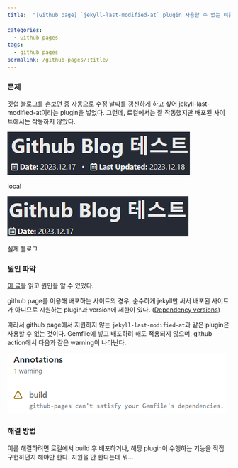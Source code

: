 ```yaml
---
title:  "[Github page] `jekyll-last-modified-at` plugin 사용할 수 없는 이유"

categories:
  - Github pages
tags:
  - github pages
permalink: /github-pages/:title/
---
```


### 문제

깃헙 블로그를 손보던 중 자동으로 수정 날짜를 갱신하게 하고 싶어 jekyll-last-modified-at이라는 plugin을 넣었다. 그런데, 로컬에서는 잘 작동했지만 배포된 사이트에서는 작동하지 않았다.

![local](/assets/images/jekyll-last-modified-at-1.png)

local

![실제 블로그](/assets/images/jekyll-last-modified-at-2.png)

실제 블로그

### 원인 파악

[이 글](https://talk.jekyllrb.com/t/how-to-set-lastmod-to-file-modified-date/8609/11)을 읽고 원인을 알 수 있었다.

github page를 이용해 배포하는 사이트의 경우, 순수하게 jekyll만 써서 배포된 사이트가 아니므로 지원하는 plugin과 version에 제한이 있다. ([Dependency versions](https://pages.github.com/versions/))

따라서 github page에서 지원하지 않는 `jekyll-last-modified-at`과 같은 plugin은 사용할 수 없는 것이다. Gemfile에 넣고 배포하려 해도 적용되지 않으며, github action에서 다음과 같은 warning이 나타난다.

![Untitled](/assets/images/jekyll-last-modified-at-3.png)

### 해결 방법

이를 해결하려면 로컬에서 build 후 배포하거나, 해당 plugin이 수행하는 기능을 직접 구현하던지 해야만 한다. 지원을 안 한다는데 뭐...